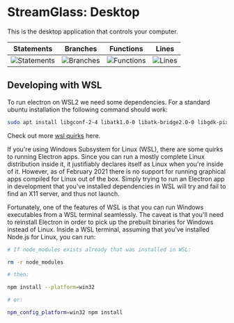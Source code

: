 # StreamGlass: Desktop

This is the desktop application that controls your computer.

| Statements                  | Branches                | Functions                 | Lines             |
| --------------------------- | ----------------------- | ------------------------- | ----------------- |
| ![Statements](https://img.shields.io/badge/statements-0%25-red.svg?style=flat) | ![Branches](https://img.shields.io/badge/branches-40%25-red.svg?style=flat) | ![Functions](https://img.shields.io/badge/functions-40%25-red.svg?style=flat) | ![Lines](https://img.shields.io/badge/lines-0%25-red.svg?style=flat) |

## Developing with WSL

To run electron on WSL2 we need some dependencies. For a standard ubuntu installation the following command should work:

```bash
sudo apt install libgconf-2-4 libatk1.0-0 libatk-bridge2.0-0 libgdk-pixbuf2.0-0 libgtk-3-0 libgbm-dev libnss3-dev libxss-dev
```

Check out more [wsl quirks](https://www.electronforge.io/guides/developing-with-wsl) here.

If you're using Windows Subsystem for Linux (WSL), there are some quirks to running Electron apps. Since you can run a mostly complete Linux distribution inside it, it justifiably declares itself as Linux when you're inside of it. However, as of February 2021 there is no support for running graphical apps compiled for Linux out of the box. Simply trying to run an Electron app in development that you've installed dependencies in WSL will try and fail to find an X11 server, and thus not launch.

Fortunately, one of the features of WSL is that you can run Windows executables from a WSL terminal seamlessly. The caveat is that you'll need to reinstall Electron in order to pick up the prebuilt binaries for Windows instead of Linux. Inside a WSL terminal, assuming that you've installed Node.js for Linux, you can run:

```bash
# If node_modules exists already that was installed in WSL:

rm -r node_modules

# then:

npm install --platform=win32

# or:

npm_config_platform=win32 npm install
```
